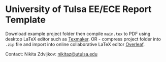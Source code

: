 # University of Tulsa EE/ECE Report Template

Download example project folder
then compile `main.tex` to PDF
using desktop LaTeX editor such as
[Texmaker](http://www.xm1math.net/texmaker/).
OR - compress project folder into `.zip` file
and import into online collaborative LaTeX editor
[Overleaf](https://www.overleaf.com/).

Contact: 
Nikita Zdvijkov:
nikitaz@utulsa.edu